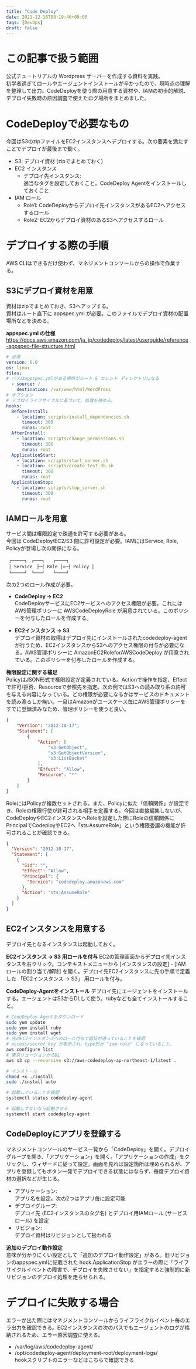 ```yaml
---
title: "Code Deploy"
date: 2021-12-16T08:19:46+09:00
tags: [DevOps]
draft: false
---
```

# この記事で扱う範囲
公式チュートリアルの Wordpress サーバーを作成する資料を実践。  
初学者過ぎてロールやエージェントインストールが辛かったので、現時点の理解を整理して出力。CodeDeployを使う際の用意する資材や、IAMの初歩的解説、デプロイ失敗時の原因調査で使えたログ場所をまとめました。

# CodeDeployで必要なもの
今回はS3のzipファイルをEC2インスタンスへデプロイする。次の要素を満たすことでデプロイが最後まで動く。

* S3: デプロイ資材 (zipでまとめておく)
* EC2 インスタンス
    - デプロイ先インスタンス:  
      適当なタグを設定しておくこと。CodeDeploy Agentをインストールしておくこと
* IAM ロール
    - Role1: CodeDeployからデプロイ先インスタンスがあるEC2へアクセスするロール
    - Role2: EC2からデプロイ資材のあるS3へアクセスするロール

# デプロイする際の手順
AWS CLIはできるだけ使わず、マネジメントコンソールからの操作で作業する。

## S3にデプロイ資材を用意
資材はzipでまとめておき、S3へアップする。  
資材はルート直下に appspec.yml が必要。このファイルでデプロイ資材の配置場所などを決める。

**appspec.yml の仕様**  
https://docs.aws.amazon.com/ja_jp/codedeploy/latest/userguide/reference-appspec-file-structure.html

```yml
# 必須
version: 0.0
os: linux
files:
# パスはappspec.ymlがある場所がルート & カレント ディレクトリになる
  - source: /
    destination: /var/www/html/WordPress
# オプション
# デプロイライフサイクルに基づいて、処理を挟める。
hooks:
  BeforeInstall:
    - location: scripts/install_dependencies.sh
      timeout: 300
      runas: root
  AfterInstall:
    - location: scripts/change_permissions.sh
      timeout: 300
      runas: root
  ApplicationStart:
    - location: scripts/start_server.sh
    - location: scripts/create_test_db.sh
      timeout: 300
      runas: root
  ApplicationStop:
    - location: scripts/stop_server.sh
      timeout: 300
      runas: root
```

## IAMロールを用意
サービス間は権限設定で疎通を許可する必要がある。  
今回は CodeDeploy/EC2/S3 間に許可設定が必要。IAMにはService, Role, Policyが登場し次の関係になる。

```
 ┌─────┐　┌───┐　　┌────┐  
 │ Service　├─┤ Role │◇─┤ Policy │
 └─────┘　└───┘　　└────┘  
```

次の2つのロール作成が必要。

* **CodeDeploy → EC2**  
  CodeDeployサービスにEC2サービスへのアクセス権限が必要。これには AWS管理ポリシーに AWSCodeDeployRole が用意されている。このポリシーを付与したロールを作成する。

* **EC2インスタンス → S3**  
  デプロイ資材の取得はデプロイ先にインストールされたcodedeploy-agentが行うため、EC2インスタンスからS3へのアクセス権限の付与が必要になる。AWS管理ポリシーに AmazonEC2RoleforAWSCodeDeploy が用意されている。このポリシーを付与したロールを作成する。

**権限設定に関する補足**  
PolicyはJSON形式で権限設定が定義されている。Actionで操作を指定、Effectで許可/拒否、Resourceで参照先を指定。次の例ではS3への読み取り系の許可を与える内容になっている。どの権限が必要になるかはサービスのドキュメントを読み漁るしか無い。一旦はAmazonがユースケース毎にAWS管理ポリシーをすでに登録済みなため、管理ポリシーを使うと良い。

```json
{
    "Version": "2012-10-17",
    "Statement": [
        {
            "Action": [
                "s3:GetObject",
                "s3:GetObjectVersion",
                "s3:ListBucket"
            ],
            "Effect": "Allow",
            "Resource": "*"
        }
    ]
}
```

RoleにはPolicyが複数セットされる。また、Policyに似た「信頼関係」が設定でき、Roleの権限行使が許可される相手を定義する。今回は直接編集しないが、CodeDeployやEC2インスタンスへRoleを設定した際にRoleの信頼関係にPrincipalでCodeployやEC2へ「sts:AssumeRole」という権限委譲の機能が許可されることが確認できる。

```json
{
  "Version": "2012-10-17",
  "Statement": [
    {
      "Sid": "",
      "Effect": "Allow",
      "Principal": {
        "Service": "codedeploy.amazonaws.com"
      },
      "Action": "sts:AssumeRole"
    }
  ]
}
```

## EC2インスタンスを用意する
デプロイ先となるインスタンスは起動しておく。

**EC2インスタンス → S3 用ロールを付与**
EC2の管理画面からデプロイ先インスタンスを右クリック。コンテキストメニューから \[インスタンスの設定\] - \[IAMロールの割り当て/解除\] を開く。デプロイ先EC2インスタンスに先の手順で定義した 「EC2インスタンス → S3」 用ロールを付与。

**CodeDeploy-Agentをインストール**
デプロイ先にエージェントをインストールする。エージェントはS3からDLして使う。rubyなども全てインストールすること。

```sh
# CodeDeploy-Agentをダウンロード
sudo yum update
sudo yum install ruby
sudo yum install wget
# 先のEC2インスタンスへのロール付与で認証が通っていることを確認
# access/secret key が表示され、type列が "iam-role" になっていること。
aws configure list
# 東京リュージョンからDL
aws s3 cp --recursive s3://aws-codedeploy-ap-northeast-1/latest .

# インストール
chmod +x ./install
sudo ./install auto

# 起動していることを確認
systemctl status codedeploy-agent

# 起動してないなら起動させる
systemctl start codedeploy-agent
```

## CodeDeployにアプリを登録する
マネジメントコンソールのサービス一覧から「CodeDeploy」を開く。デプロイグループを開き、「アプリケーション」を開く。「アプリケーションの作成」をクリックし、ウィザードに従って設定。画面を見れば設定箇所は埋められるが、アプリを登録してもボタン一発でデプロイできる状態にはならず、毎度デプロイ資材の選択などが生じる。

* アプリケーション:  
  アプリ名を設定。次の2つはアプリ毎に設定可能
* デプロイグループ:  
  デプロイ先 (EC2インスタンスのタグ名) とデプロイ用IAMロール (サービスロール) を設定
* リビジョン:  
  デプロイ資材はリビジョンとして扱われる

**追加のデプロイ動作設定**  
意味が分かりにくい設定として「追加のデプロイ動作設定」がある。旧リビジョンのappspec.ymlに記載された hock.ApplicationStop がエラーの際に「ライフサイクルイベントの障害で、デプロイを失敗させない」を指定すると強制的に新リビジョンのデプロイ処理を走らせられる。

# デプロイに失敗する場合
エラーが出た際にはマネジメントコンソールからライフライクルイベント毎のエラ出力を確認できる。EC2インスタンスの次のパスでもエージェントのログが格納されるため、エラー原因調査に使える。

* /var/log/aws/codedeploy-agent/
* /opt/codedeploy-agent/deployment-root/deployment-logs/  
  hookスクリプトのエラーなどはこちらで確認できる
